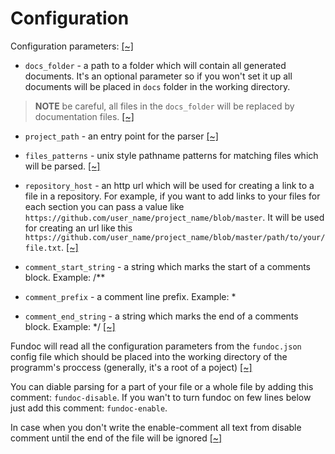 # Configuration

Configuration parameters:
[[~]](https://github.com/daynin/fundoc/blob/master/src/config.rs#L6-L8)

- `docs_folder` - a path to a folder which will contain all generated documents. It's an
optional parameter so if you won't set it up all documents will be placed in `docs` folder in
the working directory.

> **NOTE** be careful, all files in the `docs_folder` will be replaced by documentation files.
[[~]](https://github.com/daynin/fundoc/blob/master/src/config.rs#L13-L19)

- `project_path` - an entry point for the parser
[[~]](https://github.com/daynin/fundoc/blob/master/src/config.rs#L23-L25)

- `files_patterns` - unix style pathname patterns for matching files which will be parsed.
[[~]](https://github.com/daynin/fundoc/blob/master/src/config.rs#L29-L31)

- `repository_host` - an http url which will be used for creating a link to a file in a
repository. For example, if you want to add links to your files for each section you can pass
a value like `https://github.com/user_name/project_name/blob/master`. It will be used for
creating an url like this
`https://github.com/user_name/project_name/blob/master/path/to/your/file.txt`.
[[~]](https://github.com/daynin/fundoc/blob/master/src/config.rs#L35-L41)

- `comment_start_string` - a string which marks the start of a comments block. Example: &#47;\*\*
- `comment_prefix` - a comment line prefix. Example: \*
- `comment_end_string` - a string which marks the end of a comments block. Example: \*&#47;
[[~]](https://github.com/daynin/fundoc/blob/master/src/config.rs#L45-L49)

Fundoc will read all the configuration parameters from the `fundoc.json` config file
which should be placed into the working directory of the programm's proccess (generally, it's a root of a
poject)
[[~]](https://github.com/daynin/fundoc/blob/master/src/config.rs#L57-L61)

You can diable parsing for a part of your file or a whole file by adding this comment: `fundoc-disable`.
If you wan't to turn fundoc on few lines below just add this comment: `fundoc-enable`.

In case when you don't write the enable-comment all text from disable comment until the end of
the file will be ignored
[[~]](https://github.com/daynin/fundoc/blob/master/src/parser.rs#L65-L71)
